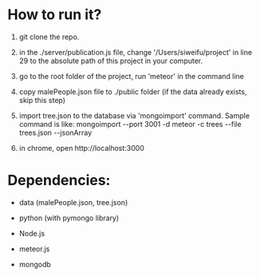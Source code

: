 # How to run it?
1. git clone the repo.

2. in the ./server/publication.js file, change '/Users/siweifu/project' in line 29 to the absolute path of this project in your computer.

3. go to the root folder of the project, run 'meteor' in the command line

4. copy malePeople.json file to ./public folder (if the data already exists, skip this step)

5. import tree.json to the database via 'mongoimport' command. Sample command is like: mongoimport --port 3001 -d meteor -c trees --file trees.json --jsonArray

6. in chrome, open http://localhost:3000


# Dependencies:
* data (malePeople.json, tree.json)

* python (with pymongo library)

* Node.js

* meteor.js

* mongodb

